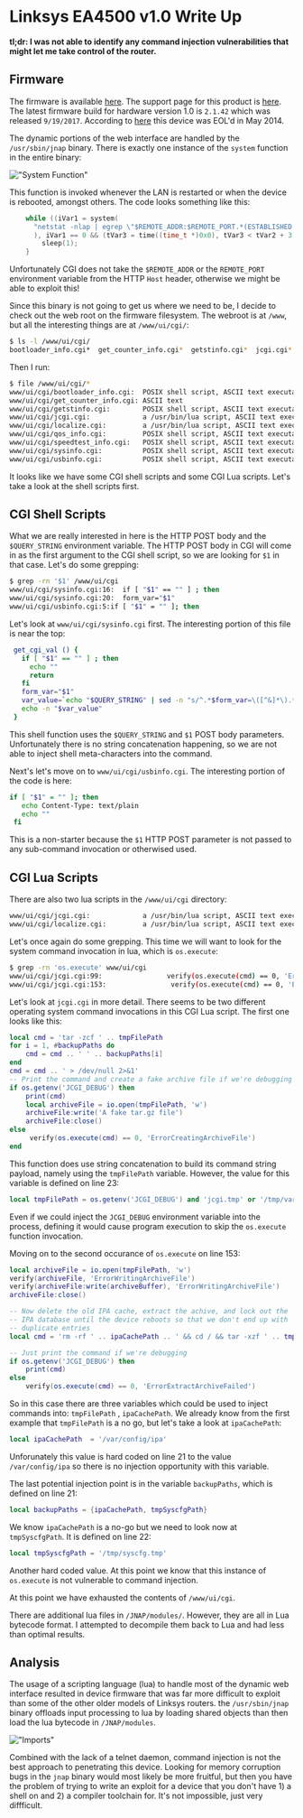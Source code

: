 # Linksys EA4500 v1.0 Write Up

**tl;dr: I was not able to identify any command injection vulnerabilities that might let me take control of the router.**

## Firmware
The firmware is available [here](https://downloads.linksys.com/downloads/firmware/FW_EA4500_2.1.42.183584_prod.img).  The support page for this product is [here](https://www.linksys.com/us/support-article?articleNum=148385).  The latest firmware build for hardware version 1.0 is `2.1.42` which was released `9/19/2017`.  According to [here](https://www.linksys.com/us/support-article?articleNum=291976) this device was EOL'd in May 2014.

The dynamic portions of the web interface are handled by the `/usr/sbin/jnap` binary. There is exactly one instance of the `system` function in the entire binary:

!["System Function"](images/0035-system.png "System Function")

This function is invoked whenever the LAN is restarted or when the device is rebooted, amongst others. The code looks something like this:

```c++
    while ((iVar1 = system(
      "netstat -nlap | egrep \"$REMOTE_ADDR:$REMOTE_PORT.*(ESTABLISHED|FIN_)\"> /dev/null"
      ), iVar1 == 0 && (tVar3 = time((time_t *)0x0), tVar3 < tVar2 + 3))) {
        sleep(1);
    }
```

Unfortunately CGI does not take the `$REMOTE_ADDR` or the `REMOTE_PORT` environment variable from the HTTP `Host` header, otherwise we might be able to exploit this!

Since this binary is not going to get us where we need to be, I decide to check out the web root on the firmware filesystem.  The webroot is at `/www`, but all the interesting things are at `/www/ui/cgi/`:

```bash
$ ls -l /www/ui/cgi/
bootloader_info.cgi*  get_counter_info.cgi*  getstinfo.cgi*  jcgi.cgi*  localize.cgi*  qos_info.cgi*  speedtest_info.cgi*  sysinfo.cgi*  usbinfo.cgi*
```

Then I run:

```bash
$ file /www/ui/cgi/*
www/ui/cgi/bootloader_info.cgi:  POSIX shell script, ASCII text executable
www/ui/cgi/get_counter_info.cgi: ASCII text
www/ui/cgi/getstinfo.cgi:        POSIX shell script, ASCII text executable
www/ui/cgi/jcgi.cgi:             a /usr/bin/lua script, ASCII text executable
www/ui/cgi/localize.cgi:         a /usr/bin/lua script, ASCII text executable
www/ui/cgi/qos_info.cgi:         POSIX shell script, ASCII text executable
www/ui/cgi/speedtest_info.cgi:   POSIX shell script, ASCII text executable
www/ui/cgi/sysinfo.cgi:          POSIX shell script, ASCII text executable
www/ui/cgi/usbinfo.cgi:          POSIX shell script, ASCII text executable
```

It looks like we have some CGI shell scripts and some CGI Lua scripts.  Let's take a look at the shell scripts first.

## CGI Shell Scripts

What we are really interested in here is the HTTP POST body and the `$QUERY_STRING` environment variable.  The HTTP POST body in CGI will come in as the first argument to the CGI shell script, so we are looking for `$1` in that case.  Let's do some grepping:

```bash
$ grep -rn '$1' /www/ui/cgi
www/ui/cgi/sysinfo.cgi:16:  if [ "$1" == "" ] ; then
www/ui/cgi/sysinfo.cgi:20:  form_var="$1"
www/ui/cgi/usbinfo.cgi:5:if [ "$1" = "" ]; then
```

Let's look at `www/ui/cgi/sysinfo.cgi` first.  The interesting portion of this file is near the top:

```sh
 get_cgi_val () {
   if [ "$1" == "" ] ; then
     echo ""
     return
   fi
   form_var="$1"
   var_value=`echo "$QUERY_STRING" | sed -n "s/^.*$form_var=\([^&]*\).*$/\1/p" | sed "s/%20/ /g" | sed "s/+/ /g" | sed "s/%2F/\//g"`
   echo -n "$var_value"
 }
```

This shell function uses the `$QUERY_STRING` and `$1` POST body parameters. Unfortunately there is no string concatenation happening, so we are not able to inject shell meta-characters into the command.

Next's let's move on to `www/ui/cgi/usbinfo.cgi`.  The interesting portion of the code is here:
```sh
if [ "$1" = "" ]; then 
   echo Content-Type: text/plain
   echo ""
 fi
```

This is a non-starter because the `$1` HTTP POST parameter is not passed to any sub-command invocation or otherwised used.

## CGI Lua Scripts
There are also two lua scripts in the `/www/ui/cgi` directory:

```sh
www/ui/cgi/jcgi.cgi:             a /usr/bin/lua script, ASCII text executable
www/ui/cgi/localize.cgi:         a /usr/bin/lua script, ASCII text executable
```

Let's once again do some grepping.  This time we will want to look for the system command invocation in lua, which is `os.execute`:

```bash
$ grep -rn 'os.execute' www/ui/cgi
www/ui/cgi/jcgi.cgi:99:                verify(os.execute(cmd) == 0, 'ErrorCreatingArchiveFile')
www/ui/cgi/jcgi.cgi:153:                verify(os.execute(cmd) == 0, 'ErrorExtractArchiveFailed')
```

Let's look at `jcgi.cgi` in more detail.  There seems to be two different operating system command invocations in this CGI Lua script. The first one looks like this:

```lua
local cmd = 'tar -zcf ' .. tmpFilePath
for i = 1, #backupPaths do
    cmd = cmd .. ' ' .. backupPaths[i]
end
cmd = cmd .. ' > /dev/null 2>&1'
-- Print the command and create a fake archive file if we're debugging
if os.getenv('JCGI_DEBUG') then
    print(cmd)
    local archiveFile = io.open(tmpFilePath, 'w')
    archiveFile:write('A fake tar.gz file')
    archiveFile:close()
else
     verify(os.execute(cmd) == 0, 'ErrorCreatingArchiveFile')
end
```
This function does use string concatenation to build its command string payload, namely using the `tmpFilePath` variable.  However, the value for this variable is defined on line 23:
```lua
local tmpFilePath = os.getenv('JCGI_DEBUG') and 'jcgi.tmp' or '/tmp/var/config/jcgi.tmp'
```

Even if we could inject the `JCGI_DEBUG` environment variable into the process, defining it would cause program execution to skip the `os.execute` function invocation.

Moving on to the second occurance of `os.execute` on line 153:

```lua
local archiveFile = io.open(tmpFilePath, 'w')
verify(archiveFile, 'ErrorWritingArchiveFile')
verify(archiveFile:write(archiveBuffer), 'ErrorWritingArchiveFile')
archiveFile:close()

-- Now delete the old IPA cache, extract the achive, and lock out the
-- IPA database until the device reboots so that we don't end up with
-- duplicate entries
local cmd = 'rm -rf ' .. ipaCachePath .. ' && cd / && tar -xzf ' .. tmpFilePath .. ' tmp/syscfg.tmp var/config/ipa && touch /tmp/ipa/.lockedout > /dev/null 2>&1'

-- Just print the command if we're debugging
if os.getenv('JCGI_DEBUG') then
    print(cmd)
else
    verify(os.execute(cmd) == 0, 'ErrorExtractArchiveFailed')

```

So in this case there are three variables which could be used to inject commands into: `tmpFilePath` , `ipaCachePath`.  We already know from the first example that `tmpFilePath` is a no go, but let's take a look at `ipaCachePath`:

```lua
local ipaCachePath  = '/var/config/ipa'
```

Unforunately this value is hard coded on line 21 to the value `/var/config/ipa` so there is no injection opportunity with this variable.  

The last potential injection point is in the variable `backupPaths`, which is defined on line 21:

```lua
local backupPaths = {ipaCachePath, tmpSyscfgPath}
```
We know `ipaCachePath` is a no-go but we need to look now at `tmpSyscfgPath`. It is defined on line 22:
```lua
local tmpSyscfgPath = '/tmp/syscfg.tmp'
```
Another hard coded value.  At this point we know that this instance of `os.execute` is not vulnerable to command injection.

At this point we have exhausted the contents of `/www/ui/cgi`.

There are additional lua files in `/JNAP/modules/`. However, they are all in Lua bytecode format.  I attempted to decompile them back to Lua and had less than optimal results.  

## Analysis

The usage of a scripting language (lua) to handle most of the dynamic web interface resulted in device firmware that was far more difficult to exploit than some of the other older models of Linksys routers.  the `/usr/sbin/jnap` binary offloads input processing to lua by loading shared objects than then load the lua bytecode in `/JNAP/modules`.

!["Imports"](images/0035-imports.png "Imports")

Combined with the lack of a telnet daemon, command injection is not the best approach to penetrating this device.  Looking for memory corruption bugs in the `jnap` binary would most likely be more fruitful, but then you have the problem of trying to write an exploit for a device that you don't have 1) a shell on and 2) a compiler toolchain for.  It's not impossible, just very diffficult. 